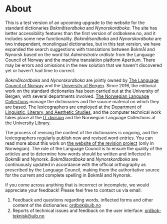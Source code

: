 # About
This is a test version of an upcoming upgrade to the website for the standard dictionaries _Bokmålsordboka_ and _Nynorskordboka_. The site has better accessibility features than the first version of ordbokene.no, and it includes some new functionality. _Bokmålsordboka_ and _Nynorskordboka_ are two independent, monolingual dictionaries, but in this test version, we have expanded the search suggestions with translations between Bokmål and Nynorsk based on the word list _Administrativ ordliste_ from the Language Council of Norway and the machine translation platform Apertium. There may be errors and omissions in the new solution that we haven't discovered yet or haven't had time to correct.

_Bokmålsordboka_ and _Nynorskordboka_ are jointly owned by [The Language Council of Norway](https://www.sprakradet.no/) and the [University of Bergen](https://www.uib.no/en). Since 2016, the editorial work on the standard dictionaries has been carried out at the University of Bergen, with several departments involved. [The Norwegian Language Collections](https://www.uib.no/en/ub/spesial/161345/about-norwegian-language-collections) manage the dictionaries and the source material on which they are based. The lexicographers are employed at the [Department of Linguistic, Literary, and Aesthetic Studies](https://www.uib.no/en/lle), and the computer technical work takes place at the [IT division](https://www.uib.no/en/it) and the Norwegian Language Collections at the University Library.

The process of revising the content of the dictionaries is ongoing, and the lexicographers regularly publish new and revised word entries. You can read more about this work on [the website of the revision project](https://www.uib.no/lle/revisjonsprosjektet) (only in Norwegian). The role of the Language Council is to ensure the quality of the articles and to determine how words should be written and inflected in Bokmål and Nynorsk. _Bokmålsordboka_ and _Nynorskordboka_ are continuously updated in accordance with the official orthography as prescribed by the Language Council, making them the authoritative source for the current and complete spelling in Bokmål and Nynorsk. 

If you come across anything that is incorrect or incomplete, we would appreciate your feedback! Please feel free to contact us via email:

1. Feedback and questions regarding words, inflected forms and other content of the dictionaries: [ordbok@uib.no](mailto:ordbok@uib.no)
2. Reports of technical issues and feedback on the user interface: [ordbok-teknisk@uib.no](mailto:ordbok-teknisk@uib.no)